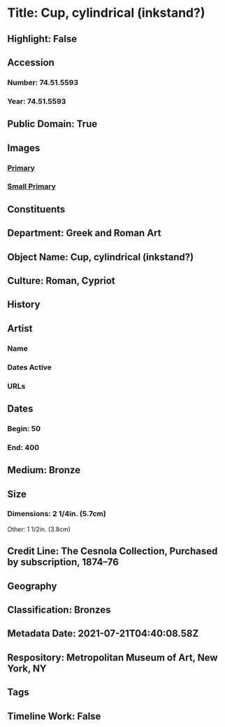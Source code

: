# Title: Cup, cylindrical (inkstand?)
## Highlight: False
## Accession
### Number: 74.51.5593
### Year: 74.51.5593
## Public Domain: True
## Images
### [Primary](https://images.metmuseum.org/CRDImages/gr/original/DP20091.jpg)
### [Small Primary](https://images.metmuseum.org/CRDImages/gr/web-large/DP20091.jpg)
## Constituents
## Department: Greek and Roman Art
## Object Name: Cup, cylindrical (inkstand?)
## Culture: Roman, Cypriot
## History
## Artist
### Name
### Dates Active
### URLs
## Dates
### Begin: 50
### End: 400
## Medium: Bronze
## Size
### Dimensions: 2 1/4in. (5.7cm)
Other: 1 1/2in. (3.8cm)
## Credit Line: The Cesnola Collection, Purchased by subscription, 1874–76
## Geography
## Classification: Bronzes
## Metadata Date: 2021-07-21T04:40:08.58Z
## Respository: Metropolitan Museum of Art, New York, NY
## Tags
## Timeline Work: False